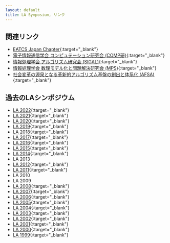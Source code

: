 ```yaml
---
layout: default
title: LA Symposium, リンク
---
```


関連リンク
--------
* [EATCS Japan Chapter](http://www.ecei.tohoku.ac.jp/alg/EATCS-J/index.html){:target="_blank"}
* [電子情報通信学会 コンピュテーション研究会 (COMP研)](http://www.ieice.org/~comp/){:target="_blank"}
* [情報処理学会 アルゴリズム研究会 (SIGAL)](http://www.ipsj-sigal.or.jp/){:target="_blank"}
* [情報処理学会 数理モデル化と問題解決研究会 (MPS)](http://www.ipsj.or.jp/sig/mps/){:target="_blank"}
* [社会変革の源泉となる革新的アルゴリズム基盤の創出と体系化 (AFSA)](https://afsa.jp){:target="_blank"}

過去のLAシンポジウム
--------
* [LA 2022](https://la-symposium2022.github.io/index.html){:target="_blank"}
* [LA 2021](http://tcs.inf.kyushu-u.ac.jp/LA2021/index.php){:target="_blank"}
* [LA 2020](http://www-ppl.ist.osaka-u.ac.jp/la2020/){:target="_blank"}
* [LA 2019](https://la2019.trs.css.i.nagoya-u.ac.jp/){:target="_blank"}
* [LA 2018](http://www.nishino-lab.jp/la2018/){:target="_blank"}
* [LA 2017](http://www.shino.ecei.tohoku.ac.jp/semi/LA2017/){:target="_blank"}
* [LA 2016](https://junkawahara.github.io/la2016/){:target="_blank"}
* [LA 2015](https://la-symposium2022.github.io//LA2015){:target="_blank"}
* [LA 2014](http://www.se.hiroshima-u.ac.jp/LA2014/){:target="_blank"}
* LA 2013
* [LA 2012](http://www-infosec.ist.osaka-u.ac.jp/LA2012/){:target="_blank"}
* [LA 2011](http://www.al.cm.is.nagoya-u.ac.jp/LA2011/){:target="_blank"}
* LA 2010
* LA 2009
* [LA 2008](http://www.lab2.kuis.kyoto-u.ac.jp/LA2008/){:target="_blank"}
* [LA 2007](http://www.lab2.kuis.kyoto-u.ac.jp/LA2008/LA2007/){:target="_blank"}
* [LA 2006](http://www.lab2.kuis.kyoto-u.ac.jp/LA2008/LA2006/){:target="_blank"}
* [LA 2005](http://www.lab2.kuis.kyoto-u.ac.jp/LA2008/LA2005/){:target="_blank"}
* [LA 2004](http://www.lab2.kuis.kyoto-u.ac.jp/LA2008/LA2004/){:target="_blank"}
* [LA 2003](http://www.lab2.kuis.kyoto-u.ac.jp/LA2008/LA2003/){:target="_blank"}
* [LA 2002](http://www.lab2.kuis.kyoto-u.ac.jp/LA2008/LA2002/){:target="_blank"}
* [LA 2001](http://www.lab2.kuis.kyoto-u.ac.jp/LA2008/LA2001/){:target="_blank"}
* [LA 2000](http://www.lab2.kuis.kyoto-u.ac.jp/LA2008/LA2000/){:target="_blank"}
* [LA 1999](http://www.lab2.kuis.kyoto-u.ac.jp/LA2008/LA1999/){:target="_blank"}
